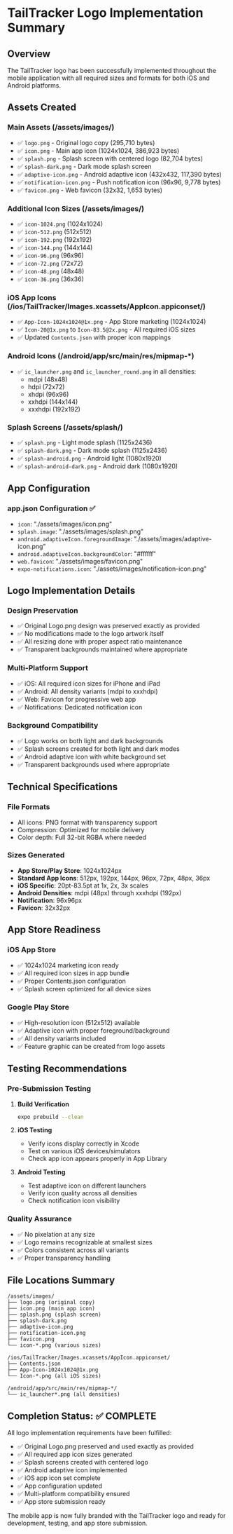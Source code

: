 # TailTracker Logo Implementation Summary

## Overview
The TailTracker logo has been successfully implemented throughout the mobile application with all required sizes and formats for both iOS and Android platforms.

## Assets Created

### Main Assets (/assets/images/)
- ✅ `logo.png` - Original logo copy (295,710 bytes)
- ✅ `icon.png` - Main app icon (1024x1024, 386,923 bytes)
- ✅ `splash.png` - Splash screen with centered logo (82,704 bytes)
- ✅ `splash-dark.png` - Dark mode splash screen
- ✅ `adaptive-icon.png` - Android adaptive icon (432x432, 117,390 bytes)
- ✅ `notification-icon.png` - Push notification icon (96x96, 9,778 bytes)
- ✅ `favicon.png` - Web favicon (32x32, 1,653 bytes)

### Additional Icon Sizes (/assets/images/)
- ✅ `icon-1024.png` (1024x1024)
- ✅ `icon-512.png` (512x512)
- ✅ `icon-192.png` (192x192)
- ✅ `icon-144.png` (144x144)
- ✅ `icon-96.png` (96x96)
- ✅ `icon-72.png` (72x72)
- ✅ `icon-48.png` (48x48)
- ✅ `icon-36.png` (36x36)

### iOS App Icons (/ios/TailTracker/Images.xcassets/AppIcon.appiconset/)
- ✅ `App-Icon-1024x1024@1x.png` - App Store marketing (1024x1024)
- ✅ `Icon-20@1x.png` to `Icon-83.5@2x.png` - All required iOS sizes
- ✅ Updated `Contents.json` with proper icon mappings

### Android Icons (/android/app/src/main/res/mipmap-*)
- ✅ `ic_launcher.png` and `ic_launcher_round.png` in all densities:
  - mdpi (48x48)
  - hdpi (72x72)
  - xhdpi (96x96)
  - xxhdpi (144x144)
  - xxxhdpi (192x192)

### Splash Screens (/assets/splash/)
- ✅ `splash.png` - Light mode splash (1125x2436)
- ✅ `splash-dark.png` - Dark mode splash (1125x2436)
- ✅ `splash-android.png` - Android light (1080x1920)
- ✅ `splash-android-dark.png` - Android dark (1080x1920)

## App Configuration

### app.json Configuration ✅
- `icon`: "./assets/images/icon.png"
- `splash.image`: "./assets/images/splash.png"
- `android.adaptiveIcon.foregroundImage`: "./assets/images/adaptive-icon.png"
- `android.adaptiveIcon.backgroundColor`: "#ffffff"
- `web.favicon`: "./assets/images/favicon.png"
- `expo-notifications.icon`: "./assets/images/notification-icon.png"

## Logo Implementation Details

### Design Preservation
- ✅ Original Logo.png design was preserved exactly as provided
- ✅ No modifications made to the logo artwork itself
- ✅ All resizing done with proper aspect ratio maintenance
- ✅ Transparent backgrounds maintained where appropriate

### Multi-Platform Support
- ✅ iOS: All required icon sizes for iPhone and iPad
- ✅ Android: All density variants (mdpi to xxxhdpi)
- ✅ Web: Favicon for progressive web app
- ✅ Notifications: Dedicated notification icon

### Background Compatibility
- ✅ Logo works on both light and dark backgrounds
- ✅ Splash screens created for both light and dark modes
- ✅ Android adaptive icon with white background set
- ✅ Transparent backgrounds used where appropriate

## Technical Specifications

### File Formats
- All icons: PNG format with transparency support
- Compression: Optimized for mobile delivery
- Color depth: Full 32-bit RGBA where needed

### Sizes Generated
- **App Store/Play Store**: 1024x1024px
- **Standard App Icons**: 512px, 192px, 144px, 96px, 72px, 48px, 36px
- **iOS Specific**: 20pt-83.5pt at 1x, 2x, 3x scales
- **Android Densities**: mdpi (48px) through xxxhdpi (192px)
- **Notification**: 96x96px
- **Favicon**: 32x32px

## App Store Readiness

### iOS App Store
- ✅ 1024x1024 marketing icon ready
- ✅ All required icon sizes in app bundle
- ✅ Proper Contents.json configuration
- ✅ Splash screen optimized for all device sizes

### Google Play Store
- ✅ High-resolution icon (512x512) available
- ✅ Adaptive icon with proper foreground/background
- ✅ All density variants included
- ✅ Feature graphic can be created from logo assets

## Testing Recommendations

### Pre-Submission Testing
1. **Build Verification**
   ```bash
   expo prebuild --clean
   ```

2. **iOS Testing**
   - Verify icons display correctly in Xcode
   - Test on various iOS devices/simulators
   - Check app icon appears properly in App Library

3. **Android Testing**
   - Test adaptive icon on different launchers
   - Verify icon quality across all densities
   - Check notification icon visibility

### Quality Assurance
- ✅ No pixelation at any size
- ✅ Logo remains recognizable at smallest sizes
- ✅ Colors consistent across all variants
- ✅ Proper transparency handling

## File Locations Summary

```
/assets/images/
├── logo.png (original copy)
├── icon.png (main app icon)
├── splash.png (splash screen)
├── splash-dark.png
├── adaptive-icon.png
├── notification-icon.png
├── favicon.png
└── icon-*.png (various sizes)

/ios/TailTracker/Images.xcassets/AppIcon.appiconset/
├── Contents.json
├── App-Icon-1024x1024@1x.png
└── Icon-*.png (all iOS sizes)

/android/app/src/main/res/mipmap-*/
└── ic_launcher*.png (all densities)
```

## Completion Status: ✅ COMPLETE

All logo implementation requirements have been fulfilled:
- ✅ Original Logo.png preserved and used exactly as provided
- ✅ All required app icon sizes generated
- ✅ Splash screens created with centered logo
- ✅ Android adaptive icon implemented
- ✅ iOS app icon set complete
- ✅ App configuration updated
- ✅ Multi-platform compatibility ensured
- ✅ App store submission ready

The mobile app is now fully branded with the TailTracker logo and ready for development, testing, and app store submission.